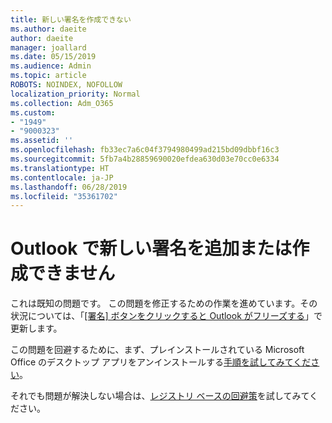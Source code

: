 ```yaml
---
title: 新しい署名を作成できない
ms.author: daeite
author: daeite
manager: joallard
ms.date: 05/15/2019
ms.audience: Admin
ms.topic: article
ROBOTS: NOINDEX, NOFOLLOW
localization_priority: Normal
ms.collection: Adm_O365
ms.custom:
- "1949"
- "9000323"
ms.assetid: ''
ms.openlocfilehash: fb33ec7a6c04f3794980499ad215bd09dbbf16c3
ms.sourcegitcommit: 5fb7a4b28859690020efdea630d03e70cc0e6334
ms.translationtype: HT
ms.contentlocale: ja-JP
ms.lasthandoff: 06/28/2019
ms.locfileid: "35361702"
---
```

# <a name="cannot-add-or-create-a-new-signature-in-outlook"></a>Outlook で新しい署名を追加または作成できません

これは既知の問題です。 この問題を修正するための作業を進めています。その状況については、「[[署名] ボタンをクリックすると Outlook がフリーズする](https://support.office.com/article/c70b36c2-66ca-401c-ab45-f29a46495d02)」で更新します。

この問題を回避するために、まず、プレインストールされている Microsoft Office のデスクトップ アプリをアンインストールする[手順を試してみてください](https://support.office.com/article/c70b36c2-66ca-401c-ab45-f29a46495d02)。 

それでも問題が解決しない場合は、[レジストリ ベースの回避策](https://support.office.com/article/c70b36c2-66ca-401c-ab45-f29a46495d02)を試してみてください。